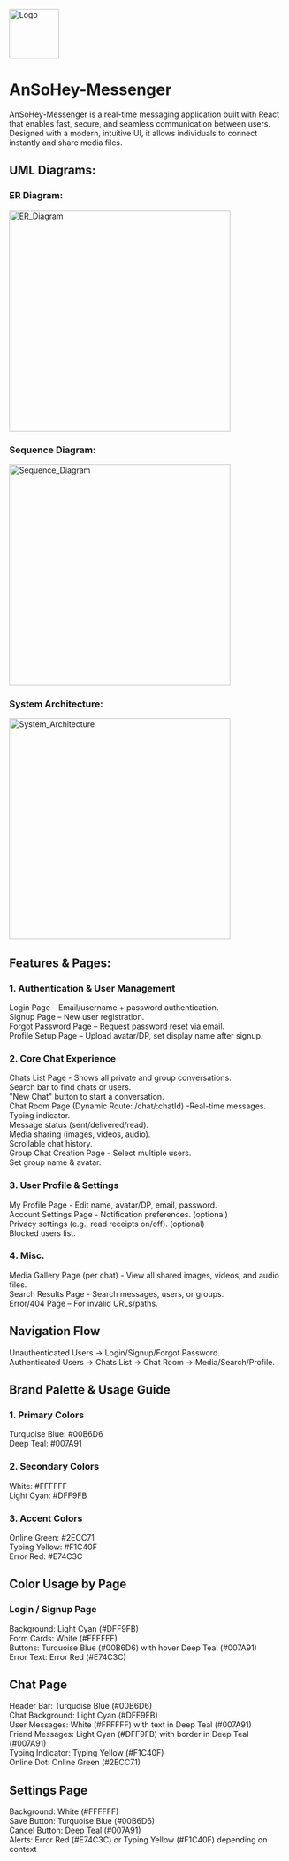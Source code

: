 <img width="90" height="90" alt="Logo" src="https://github.com/user-attachments/assets/40e6649b-a9ad-4116-b941-6a1f96b5e0f4" /> <br> 
# AnSoHey-Messenger
AnSoHey-Messenger is a real-time messaging application built with React that enables fast, secure, and seamless communication between users. Designed with a modern, intuitive UI, it allows individuals to connect instantly and share media files.

## UML Diagrams:

### ER Diagram:
<img width="auto" height="400" alt="ER_Diagram" src="https://github.com/user-attachments/assets/d8fe6754-8bbb-401f-88b6-be0657996b35" /> <br>
### Sequence Diagram:
<img width="auto" height="400" alt="Sequence_Diagram" src="https://github.com/user-attachments/assets/bff7d6ee-ad1b-4405-8b36-05307d9fa835" /> <br>
### System Architecture:
<img width="auto" height="400" alt="System_Architecture" src="https://github.com/user-attachments/assets/a0ab56d3-d220-47e1-a6ea-a1a5e94d4abf" />


## Features & Pages:
### 1️. Authentication & User Management
Login Page – Email/username + password authentication. <br>
Signup Page – New user registration. <br>
Forgot Password Page – Request password reset via email. <br>
Profile Setup Page – Upload avatar/DP, set display name after signup.

### 2️. Core Chat Experience
Chats List Page - Shows all private and group conversations. <br>
Search bar to find chats or users. <br>
"New Chat" button to start a conversation. <br>
Chat Room Page (Dynamic Route: /chat/:chatId) -Real-time messages. <br>
Typing indicator. <br>
Message status (sent/delivered/read). <br>
Media sharing (images, videos, audio). <br>
Scrollable chat history. <br>
Group Chat Creation Page - Select multiple users. <br>
Set group name & avatar.

### 3️. User Profile & Settings
My Profile Page - Edit name, avatar/DP, email, password. <br>
Account Settings Page - Notification preferences. (optional) <br>
Privacy settings (e.g., read receipts on/off). (optional) <br>
Blocked users list.

### 4️. Misc.
Media Gallery Page (per chat) - View all shared images, videos, and audio files. <br>
Search Results Page - Search messages, users, or groups. <br>
Error/404 Page – For invalid URLs/paths.

## Navigation Flow
Unauthenticated Users → Login/Signup/Forgot Password. <br>
Authenticated Users → Chats List → Chat Room → Media/Search/Profile.

## Brand Palette & Usage Guide
### 1. Primary Colors
Turquoise Blue: #00B6D6 <br>
Deep Teal: #007A91

### 2. Secondary Colors
White: #FFFFFF <br>
Light Cyan: #DFF9FB


### 3. Accent Colors
Online Green: #2ECC71 <br>
Typing Yellow: #F1C40F <br>
Error Red: #E74C3C

## Color Usage by Page
### Login / Signup Page
Background: Light Cyan (#DFF9FB) <br>
Form Cards: White (#FFFFFF) <br>
Buttons: Turquoise Blue (#00B6D6) with hover Deep Teal (#007A91) <br>
Error Text: Error Red (#E74C3C)

## Chat Page
Header Bar: Turquoise Blue (#00B6D6) <br>
Chat Background: Light Cyan (#DFF9FB) <br>
User Messages: White (#FFFFFF) with text in Deep Teal (#007A91) <br>
Friend Messages: Light Cyan (#DFF9FB) with border in Deep Teal (#007A91) <br>
Typing Indicator: Typing Yellow (#F1C40F) <br>
Online Dot: Online Green (#2ECC71) <br>

## Settings Page
Background: White (#FFFFFF) <br>
Save Button: Turquoise Blue (#00B6D6) <br>
Cancel Button: Deep Teal (#007A91) <br>
Alerts: Error Red (#E74C3C) or Typing Yellow (#F1C40F) depending on context

